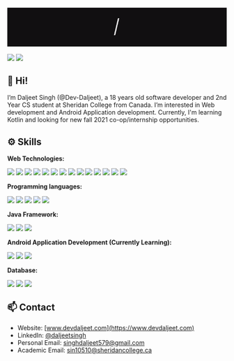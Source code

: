 ![Introduction](./intro.gif)

[![](https://img.shields.io/badge/Social-LinkedIn-informational?style=flat&logo=linkedin&logoColor=white&color=4AB197)](https://www.linkedin.com/in/daljeet-singh-/)
[![](https://img.shields.io/badge/Web-devdaljeet.com-informational?style=flat&logo=website&logoColor=white&color=4AB197)](https://devdaljeet.com)

## 👋 Hi! 
I’m Daljeet Singh (@Dev-Daljeet), a 18 years old software developer and 2nd Year CS student at Sheridan College from Canada. I’m interested in Web development and Android Application development. Currently, I'm learning Kotlin and looking for new fall 2021 co-op/internship opportunities. 

## ⚙️ Skills

**Web Technologies:**

![](https://img.shields.io/badge/Markup-HTML-informational?style=flat&logo=html5&logoColor=white&color=4AB197)
![](https://img.shields.io/badge/Style-CSS-informational?style=flat&logo=css3&logoColor=white&color=4AB197)
![](https://img.shields.io/badge/Style-Sass-informational?style=flat&logo=sass&logoColor=white&color=4AB197)
![](https://img.shields.io/badge/Style-Bootstrap-informational?style=flat&logo=bootstrap&logoColor=white&color=4AB197)
![](https://img.shields.io/badge/Code-JavaScript-informational?style=flat&logo=JavaScript&logoColor=white&color=4AB197)
![](https://img.shields.io/badge/Code-TypeScript-informational?style=flat&logo=TypeScript&logoColor=white&color=4AB197)
![](https://img.shields.io/badge/Code-jQuery-informational?style=flat&logo=jquery&logoColor=white&color=4AB197)
![](https://img.shields.io/badge/Code-AJAX-informational?style=flat&logo=ajax&logoColor=white&color=4AB197)
![](https://img.shields.io/badge/Code-React-informational?style=flat&logo=react&logoColor=white&color=4AB197)
![](https://img.shields.io/badge/Code-Redux-informational?style=flat&logo=Redux&logoColor=white&color=4AB197)
![](https://img.shields.io/badge/Code-Node.js-informational?style=flat&logo=node&logoColor=white&color=4AB197)
![](https://img.shields.io/badge/Code-PHP-informational?style=flat&logo=PHP&logoColor=white&color=4AB197)
![](https://img.shields.io/badge/Tools-WordPress-informational?style=flat&logo=WordPress&logoColor=white&color=4AB197)
![](https://img.shields.io/badge/Tools-Bubble.io-informational?style=flat&logo=bubble&logoColor=white&color=4AB197)

**Programming languages:**

![](https://img.shields.io/badge/Code-Java-informational?style=flat&logo=Java&logoColor=white&color=4AB197)
![](https://img.shields.io/badge/Code-C++-informational?style=flat&logo=C++&logoColor=white&color=4AB197)
![](https://img.shields.io/badge/Code-Csharp-informational?style=flat&logo=c-sharp&logoColor=white&color=4AB197)
![](https://img.shields.io/badge/Code-Python-informational?style=flat&logo=Python&logoColor=white&color=4AB197)
![](https://img.shields.io/badge/Code-Bash_Shell-informational?style=flat&logo=bash&logoColor=white&color=4AB197)

**Java Framework:**

![](https://img.shields.io/badge/Code-SpringBoot-informational?style=flat&logo=Spring&logoColor=white&color=4AB197)
![](https://img.shields.io/badge/Code-JUnit5-informational?style=flat&logo=JUnit&logoColor=white&color=4AB197)
![](https://img.shields.io/badge/Code-JavaFX-informational?style=flat&logo=JavaFX&logoColor=white&color=4AB197)

**Android Application Development (Currently Learning):**

![](https://img.shields.io/badge/Code-Kotlin-informational?style=flat&logo=kotlin&logoColor=white&color=4AB197)
![](https://img.shields.io/badge/Markup-XML-informational?style=flat&logo=xml&logoColor=white&color=4AB197)
![](https://img.shields.io/badge/Tools-Android_Studio-informational?style=flat&logo=android&logoColor=white&color=4AB197)

**Database:**

![](https://img.shields.io/badge/DB-MongoDB-informational?style=flat&logo=MongoDB&logoColor=white&color=4AB197)
![](https://img.shields.io/badge/DB-MySQL-informational?style=flat&logo=MySQL&logoColor=white&color=4AB197)
![](https://img.shields.io/badge/DB-SQL_Server-informational?style=flat&logo=sqlserver&logoColor=white&color=4AB197)

## 📫 Contact
- Website: [www.devdaljeet.com](https://www.devdaljeet.com)
- LinkedIn: [@daljeetsingh](https://www.linkedin.com/in/daljeet-singh-/)
- Personal Email: singhdaljeet579@gmail.com
- Academic Email: sin10510@sheridancollege.ca




